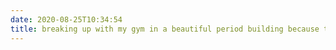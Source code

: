 ```yaml
---
date: 2020-08-25T10:34:54
title: breaking up with my gym in a beautiful period building because the new one has a heated pool (cowardice)
---
```

